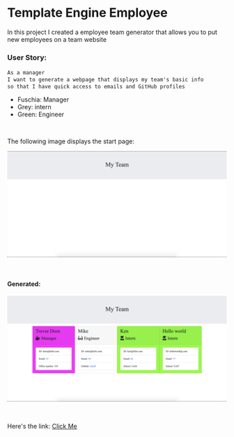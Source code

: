 # Template Engine Employee

In this project I created a employee team generator that allows you to put new employees on a team website

### User Story:

```
As a manager
I want to generate a webpage that displays my team's basic info
so that I have quick access to emails and GitHub profiles
```

* Fuschia: Manager
* Grey: intern
* Green: Engineer

<br>

The following image displays the start page:

![SC of Template Engine Employees](imgs/sc-employee2.png)

<br>

#### Generated: 
![SC of Template Engine Employees](imgs/sc-employee1.png)

<br>

Here's the link: [Click Me](https://dorntrevor7.github.io/template-engine-employee/)

